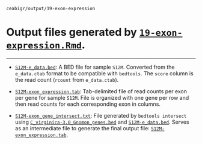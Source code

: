 `ceabigr/output/19-exon-expression`

# Output files generated by [`19-exon-expression.Rmd`](https://github.com/sr320/ceabigr/blob/main/code/19-exon-expression.Rmd).

---

- [`S12M-e_data.bed`](https://github.com/sr320/ceabigr/blob/main/output/19-exon-expression/S12M-e_data.bed): A BED file for sample `S12M`. Converted from the `e_data.ctab` format to be compatible with `bedtools`. The `score` column is the read count (`rcount` from `e_data.ctab`).

- [`S12M-exon_expression.tab`](https://github.com/sr320/ceabigr/blob/main/output/19-exon-expression/S12M-exon_expression.tab): Tab-delimited file of read counts per exon per gene for sample `S12M`. File is organized with one gene per row and then read counts for each corresponding exon in columns.

- [`S12M-exon_gene_intersect.txt`](https://github.com/sr320/ceabigr/blob/main/output/19-exon-expression/S12M-exon_gene_intersect.txt): File generated by `bedtools intersect` using [`C_virginica-3.0_Gnomon_genes.bed`](https://github.com/sr320/ceabigr/blob/main/data/C_virginica-3.0_Gnomon_genes.bed) and [`S12M-e_data.bed`](https://github.com/sr320/ceabigr/blob/main/output/19-exon-expression/S12M-e_data.bed). Serves as an intermediate file to generate the final output file: [`S12M-exon_expression.tab`](https://github.com/sr320/ceabigr/blob/main/output/19-exon-expression/S12M-exon_expression.tab).